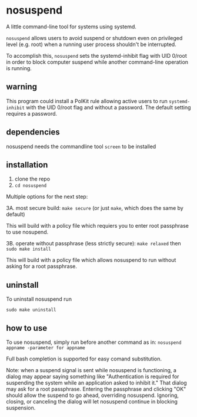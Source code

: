 # nosuspend
A little command-line tool for systems using systemd.

`nosuspend` allows users to avoid suspend or shutdown even on privileged level (e.g. root) 
when a running user process shouldn't be interrupted.

To accomplish this, `nosuspend` sets the systemd-inhibit flag with UID 0/root in order
to block computer suspend while another command-line operation is running.

## warning

This program could install a PolKit rule allowing active users to run 
`systemd-inhibit` with the UID 0/root flag and without a password.
The default setting requires a password.

## dependencies

nosuspend needs the commandline tool `screen` to be installed

## installation

1. clone the repo
2. `cd nosuspend` 

Multiple options for the next step: 

3A. most secure build: `make secure` (or just `make`, which does the same by default)

This will build with a policy file which requiers you to enter root passphrase
to use nosupend.

3B. operate without passphrase (less strictly secure): `make relaxed` then `sudo make install`

This will build with a policy file which allows nosuspend to run without asking for a root passphrase.

## uninstall

To uninstall nosuspend run

`sudo make uninstall`

## how to use

To use nosuspend, simply run before another command as in:
`nosuspend appname -parameter for appname`

Full bash completion is supported for easy comand substitution.

Note: when a suspend signal is sent while nosuspend is functioning, a dialog may
appear saying something like "Authentication is required for suspending the
system while an application asked to inhibit it." That dialog may ask for a root
passphrase. Entering the passphrase and clicking "OK" should allow the suspend
to go ahead, overriding nosuspend. Ignoring, closing, or canceling the dialog
will let nosuspend continue in blocking suspension.

